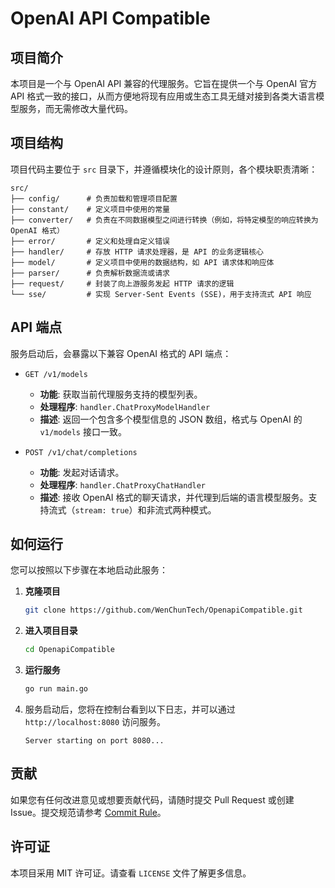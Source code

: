 # OpenAI API Compatible

## 项目简介

本项目是一个与 OpenAI API 兼容的代理服务。它旨在提供一个与 OpenAI 官方 API 格式一致的接口，从而方便地将现有应用或生态工具无缝对接到各类大语言模型服务，而无需修改大量代码。

## 项目结构

项目代码主要位于 `src` 目录下，并遵循模块化的设计原则，各个模块职责清晰：

```
src/
├── config/      # 负责加载和管理项目配置
├── constant/    # 定义项目中使用的常量
├── converter/   # 负责在不同数据模型之间进行转换（例如，将特定模型的响应转换为 OpenAI 格式）
├── error/       # 定义和处理自定义错误
├── handler/     # 存放 HTTP 请求处理器，是 API 的业务逻辑核心
├── model/       # 定义项目中使用的数据结构，如 API 请求体和响应体
├── parser/      # 负责解析数据流或请求
├── request/     # 封装了向上游服务发起 HTTP 请求的逻辑
└── sse/         # 实现 Server-Sent Events (SSE)，用于支持流式 API 响应
```

## API 端点

服务启动后，会暴露以下兼容 OpenAI 格式的 API 端点：

*   `GET /v1/models`
    *   **功能**: 获取当前代理服务支持的模型列表。
    *   **处理程序**: `handler.ChatProxyModelHandler`
    *   **描述**: 返回一个包含多个模型信息的 JSON 数组，格式与 OpenAI 的 `v1/models` 接口一致。

*   `POST /v1/chat/completions`
    *   **功能**: 发起对话请求。
    *   **处理程序**: `handler.ChatProxyChatHandler`
    *   **描述**: 接收 OpenAI 格式的聊天请求，并代理到后端的语言模型服务。支持流式（`stream: true`）和非流式两种模式。

## 如何运行

您可以按照以下步骤在本地启动此服务：

1.  **克隆项目**
    ```bash
    git clone https://github.com/WenChunTech/OpenapiCompatible.git
    ```

2.  **进入项目目录**
    ```bash
    cd OpenapiCompatible
    ```

3.  **运行服务**
    ```bash
    go run main.go
    ```

4.  服务启动后，您将在控制台看到以下日志，并可以通过 `http://localhost:8080` 访问服务。
    ```
    Server starting on port 8080...
    ```

## 贡献

如果您有任何改进意见或想要贡献代码，请随时提交 Pull Request 或创建 Issue。提交规范请参考 [Commit Rule](./COMMIT_RULE.md)。

## 许可证

本项目采用 MIT 许可证。请查看 `LICENSE` 文件了解更多信息。